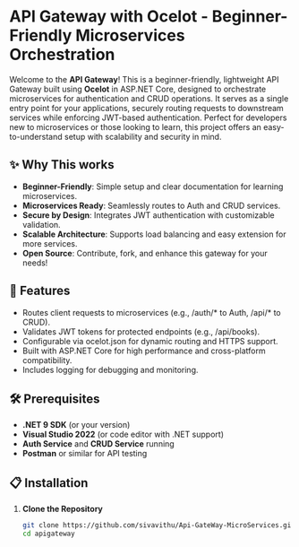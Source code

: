 ﻿# API Gateway with Ocelot - Beginner-Friendly Microservices Orchestration

Welcome to the **API Gateway**! This is a beginner-friendly, lightweight API Gateway built using **Ocelot** in ASP.NET Core, designed to orchestrate microservices for authentication and CRUD operations. It serves as a single entry point for your applications, securely routing requests to downstream services while enforcing JWT-based authentication. Perfect for developers new to microservices or those looking to learn, this project offers an easy-to-understand setup with scalability and security in mind.

## ✨ Why This works
- **Beginner-Friendly**: Simple setup and clear documentation for learning microservices.
- **Microservices Ready**: Seamlessly routes to Auth and CRUD  services.
- **Secure by Design**: Integrates JWT authentication with customizable validation.
- **Scalable Architecture**: Supports load balancing and easy extension for more services.
- **Open Source**: Contribute, fork, and enhance this gateway for your needs!

## 🚀 Features
- Routes client requests to microservices (e.g., /auth/* to Auth, /api/* to CRUD).
- Validates JWT tokens for protected endpoints (e.g., /api/books).
- Configurable via ocelot.json for dynamic routing and HTTPS support.
- Built with ASP.NET Core for high performance and cross-platform compatibility.
- Includes logging for debugging and monitoring.

## 🛠️ Prerequisites
- **.NET 9 SDK** (or your version)
- **Visual Studio 2022** (or code editor with .NET support)
- **Auth Service** and **CRUD Service**  running
- **Postman** or similar for API testing

## 📋 Installation
1. **Clone the Repository**
   ```bash
   git clone https://github.com/sivavithu/Api-GateWay-MicroServices.git
   cd apigateway

